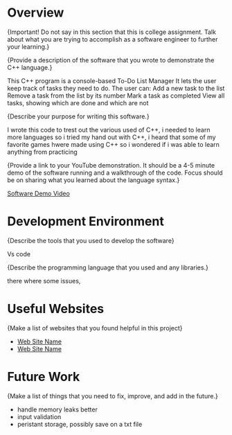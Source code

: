 # Overview

{Important! Do not say in this section that this is college assignment. Talk about what you are trying to accomplish as a software engineer to further your learning.}

{Provide a description of the software that you wrote to demonstrate the C++ language.}

This C++ program is a console-based To-Do List Manager It lets the user keep track of tasks they need to do. The user can:
Add a new task to the list
Remove a task from the list by its number
Mark a task as completed
View all tasks, showing which are done and which are not

{Describe your purpose for writing this software.}

I wrote this code to trest out the various used of C++, i needed to learn more languages so i tried my hand out with C++, i heard that some of my favorite games hwere made using C++ so i wondered if i was able to learn anything from practicing

{Provide a link to your YouTube demonstration. It should be a 4-5 minute demo of the software running and a walkthrough of the code. Focus should be on sharing what you learned about the language syntax.}

[Software Demo Video](http://youtube.link.goes.here)

# Development Environment

{Describe the tools that you used to develop the software}

Vs code

{Describe the programming language that you used and any libraries.}

there where some issues,

# Useful Websites

{Make a list of websites that you found helpful in this project}

- [Web Site Name](https://www.geeksforgeeks.org/c-plus-plus/?ref=outind)
- [Web Site Name](https://www.w3schools.com/cpp/)

# Future Work

{Make a list of things that you need to fix, improve, and add in the future.}

- handle memory leaks better
- input validation
- peristant storage, possibly save on a txt file